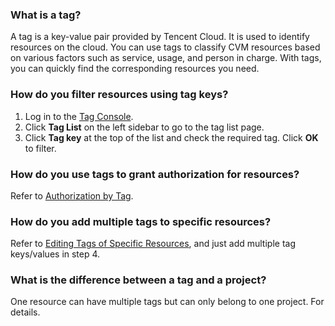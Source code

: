 ### What is a tag?
A tag is a key-value pair provided by Tencent Cloud. It is used to identify resources on the cloud. You can use tags to classify CVM resources based on various factors such as service, usage, and person in charge. With tags, you can quickly find the corresponding resources you need. 
### How do you filter resources using tag keys?
1. Log in to the [Tag Console](https://console.cloud.tencent.com/tag/resources).
2. Click **Tag List** on the left sidebar to go to the tag list page.
3. Click **Tag key** at the top of the list and check the required tag. Click **OK** to filter.

### How do you use tags to grant authorization for resources?
Refer to [Authorization by Tag](https://intl.cloud.tencent.com/document/product/598/10601).

### How do you add multiple tags to specific resources?
Refer to [Editing Tags of Specific Resources](https://intl.cloud.tencent.com/document/product/651/32583), and just add multiple tag keys/values in step 4.

### What is the difference between a tag and a project?
One resource can have multiple tags but can only belong to one project. For details.<!--see [Projects and Tags](https://cloud.tencent.com/document/product/598/32738)-->
